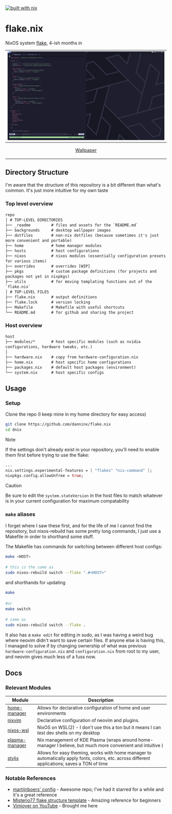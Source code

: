 [![built with nix](https://img.shields.io/static/v1?logo=nixos&logoColor=white&label=&message=Built%20with%20Nix&color=41439a)](https://builtwithnix.org)
# flake.nix

NixOS system [flake](https://nixos.wiki/wiki/Flakes), 4-ish months in

| ![Screenshot](./_readme/screenshot.png) 
| - |
| <p align="center"> [Wallpaper](https://github.com/NixOS/nixos-artwork/blob/master/wallpapers/nix-wallpaper-nineish-catppuccin-mocha-alt.png) |

## Directory Structure
I'm aware that the structure of this repository is a bit different than what's common. It's just more intuitive for my own taste

### Top level overview

```
repo
│ # TOP-LEVEL DIRECTORIES
├── _readme         # files and assets for the `README.md`
├── backgrounds     # desktop wallpaper images
├── dotfiles        # non-nix dotfiles (because sometimes it's just more convenient and portable)
├── home            # home manager modules
├── hosts           # host configurations
├── nixos           # nixos modules (essentially configuration presets for various items)
├── overrides       # overrides [WIP]
├── pkgs            # custom package definitions (for projects and packages not yet in nixpkgs)
├── utils           # for moving templating functions out of the `flake.nix`
│ # TOP-LEVEL FILES
├── flake.nix       # output definitions     
├── flake.lock      # version locking
├── Makefile        # Makefile with useful shortcuts
└── README.md       # for github and sharing the project
```

### Host overview

```
host
├── modules/*       # host specific modules (such as nvidia configurations, hardware tweaks, etc.)
│
├── hardware.nix    # copy from hardware-configuration.nix
├── home.nix        # host specific home configurations
├── packages.nix    # default host packages (environment)
└── system.nix      # host specific configs
```

## Usage

### Setup
Clone the repo (I keep mine in my home directory for easy access)

```sh
git clone https://github.com/danninx/flake.nix
cd dnix
```

> [!NOTE]
> If the settings don't already exist in your repository, you'll need to enable them first before trying to use the flake:
```nix
...
nix.settings.experimental-features = [ "flakes" "nix-command" ];
nixpkgs.config.allowUnfree = true;
```

> [!CAUTION]
> Be sure to edit the `system.stateVersion` in the host files to match whatever is in your current configuration for maximum compatability

### `make` aliases
I forget where I saw these first, and for the life of me I cannot find the repository, but nixos-rebuild has some pretty long commands, I just use a Makefile in order to shorthand some stuff.

The Makefile has commands for switching between different host configs:
```sh
make <HOST>

# this is the same as
sudo nixos-rebuild switch --flake ".#<HOST>"
```

and shorthands for updating
```sh
make

#or
make switch

# same as
sudo nixos-rebuild switch --flake .
```

It also has a `make edit` for editing in sudo, as I was having a weird bug where neovim didn't want to save certain files. If anyone else is having this, I managed to solve if by changing ownership of what was previous `hardware-configuration.nix` and `configuration.nix` from root to my user, and neovim gives much less of a fuss now.

## Docs

### Relevant Modules

| Module | Description |
| - | - |
| [home-manager](https://github.com/nix-community/home-manager) | Allows for declarative configuration of home and user environments
| [nixvim](https://github.com/nix-community/nixvim) | Declarative configuration of neovim and plugins. 
| [nixos-wsl](https://github.com/nix-community/NixOS-WSL) | NixOS on WSL(2) - I don't use this a ton but it means I can test dev shells on my desktop
| [plasma-manager](https://github.com/nix-community/plasma-manager) | Nix management of KDE Plasma (wraps around home-manager I believe, but much more convenient and intuitive )
| [stylix](https://github.com/danth/stylix/) | Allows for easy theming, works with home manager to automatically apply fonts, colors, etc. across different applications; saves a TON of time

### Notable References
- [martijnboers' config](https://github.com/martijnboers/nixos) - Awesome repo; I've had it starred for a while and it's a great reference
- [Misterio77 flake structure template](https://github.com/Misterio77/nix-starter-configs) - Amazing reference for beginners
- [Vimjoyer on YouTube](https://www.youtube.com/@vimjoyer) - Brought me here

